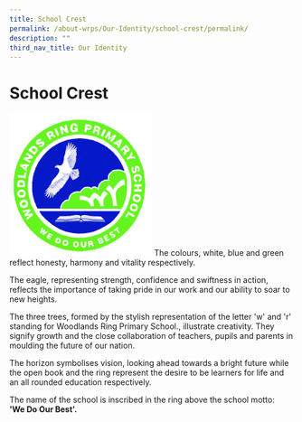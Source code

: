```yaml
---
title: School Crest
permalink: /about-wrps/Our-Identity/school-crest/permalink/
description: ""
third_nav_title: Our Identity
---
```

School Crest
============
<img src="/images/crest.gif" style="width:50%">
The colours, white, blue and green reflect honesty, harmony and vitality respectively.

  

The eagle, representing strength, confidence and swiftness in action, reflects the importance of taking pride in our work and our ability to soar to new heights.

  

The three trees, formed by the stylish representation of the letter 'w' and 'r' standing for Woodlands Ring Primary School., illustrate creativity. They signify growth and the close collaboration of teachers, pupils and parents in moulding the future of our nation.

  

The horizon symbolises vision, looking ahead towards a bright future while the open book and the ring represent the desire to be learners for life and an all rounded education respectively.

  

The name of the school is inscribed in the ring above the school motto:  
**'We Do Our Best'.**